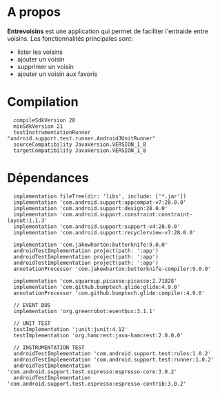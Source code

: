 # A propos

 **Entrevoisins** est une application qui permet de faciliter l'entraide entre voisins. Les fonctionnalités principales sont:
 * lister les voisins
* ajouter un voisin
* supprimer un voisin
* ajouter un voisin aux favoris

# Compilation
```
  compileSdkVersion 28    
  minSdkVersion 21 
  testInstrumentationRunner "android.support.test.runner.AndroidJUnitRunner"    
  sourceCompatibility JavaVersion.VERSION_1_8  
  targetCompatibility JavaVersion.VERSION_1_8  
  ```


# Dépendances
```
  implementation fileTree(dir: 'libs', include: ['*.jar'])  
  implementation 'com.android.support:appcompat-v7:28.0.0'  
  implementation 'com.android.support:design:28.0.0'  
  implementation 'com.android.support.constraint:constraint-layout:1.1.3'  
  implementation 'com.android.support:support-v4:28.0.0'  
  implementation 'com.android.support:recyclerview-v7:28.0.0'  
  
  implementation 'com.jakewharton:butterknife:9.0.0'  
  androidTestImplementation project(path: ':app')  
  androidTestImplementation project(path: ':app')  
  androidTestImplementation project(path: ':app')  
  annotationProcessor 'com.jakewharton:butterknife-compiler:9.0.0'  
  
  implementation 'com.squareup.picasso:picasso:2.71828'  
  implementation 'com.github.bumptech.glide:glide:4.9.0'  
  annotationProcessor 'com.github.bumptech.glide:compiler:4.9.0'  
  
  // EVENT BUS  
  implementation 'org.greenrobot:eventbus:3.1.1'  
  
  // UNIT TEST  
  testImplementation 'junit:junit:4.12'  
  testImplementation 'org.hamcrest:java-hamcrest:2.0.0.0'  
  
  // INSTRUMENTATION TEST  
  androidTestImplementation 'com.android.support.test:rules:1.0.2'  
  androidTestImplementation 'com.android.support.test:runner:1.0.2'  
  androidTestImplementation 'com.android.support.test.espresso:espresso-core:3.0.2'  
  androidTestImplementation 'com.android.support.test.espresso:espresso-contrib:3.0.2'  
  ```
